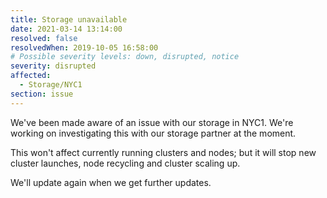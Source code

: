 ```yaml
---
title: Storage unavailable
date: 2021-03-14 13:14:00
resolved: false
resolvedWhen: 2019-10-05 16:58:00
# Possible severity levels: down, disrupted, notice
severity: disrupted
affected:
  - Storage/NYC1
section: issue
---
```


We've been made aware of an issue with our storage in NYC1. We're working on investigating this with our storage partner
at the moment.

This won't affect currently running clusters and nodes; but it will stop new cluster launches, node recycling and
cluster scaling up.

We'll update again when we get further updates.
